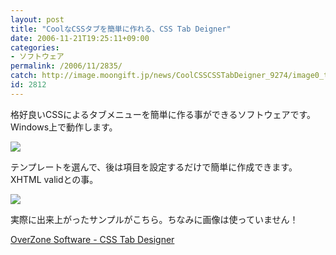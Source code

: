 ```yaml
---
layout: post
title: "CoolなCSSタブを簡単に作れる、CSS Tab Deigner"
date: 2006-11-21T19:25:11+09:00
categories:
- ソフトウェア
permalink: /2006/11/2835/
catch: http://image.moongift.jp/news/CoolCSSCSSTabDeigner_9274/image0_thumb3.png
id: 2812
---
```

格好良いCSSによるタブメニューを簡単に作る事ができるソフトウェアです。Windows上で動作します。

 

[![](http://image.moongift.jp/news/CoolCSSCSSTabDeigner_9274/image0_thumb1.png)](http://image.moongift.jp/news/CoolCSSCSSTabDeigner_9274/image03.png)

 

テンプレートを選んで、後は項目を設定するだけで簡単に作成できます。XHTML validとの事。

 

[![](http://image.moongift.jp/news/CoolCSSCSSTabDeigner_9274/image0_thumb3.png)](http://image.moongift.jp/news/CoolCSSCSSTabDeigner_9274/image09.png)

 

実際に出来上がったサンプルがこちら。ちなみに画像は使っていません！

 

[OverZone Software - CSS Tab Designer](http://www.highdots.com/css-tab-designer/)

